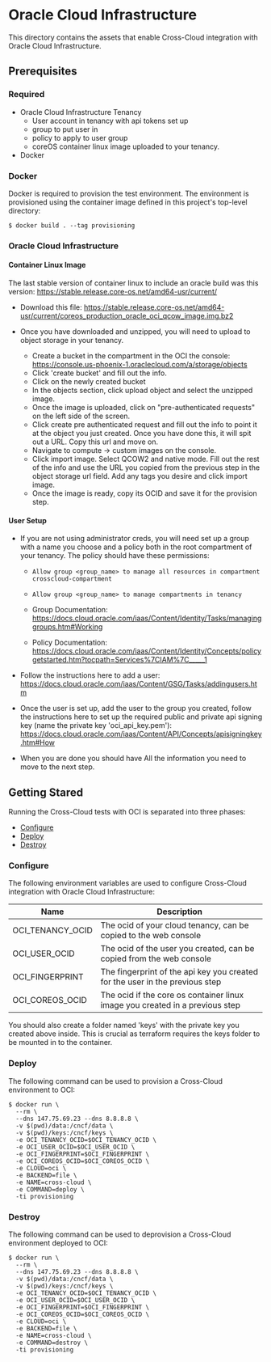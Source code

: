 # Oracle Cloud Infrastructure
This directory contains the assets that enable Cross-Cloud integration
with Oracle Cloud Infrastructure.

## Prerequisites

### Required
* Oracle Cloud Infrastructure Tenancy
    * User account in tenancy with api tokens set up
    * group to put user in
    * policy to apply to user group
    * coreOS container linux image uploaded to your tenancy.
* Docker

### Docker
Docker is required to provision the test environment. The environment
is provisioned using the container image defined in this project's
top-level directory:

```shell
$ docker build . --tag provisioning
```

### Oracle Cloud Infrastructure

#### Container Linux Image

The last stable version of container linux to include an oracle build was this version: https://stable.release.core-os.net/amd64-usr/current/

* Download this file: https://stable.release.core-os.net/amd64-usr/current/coreos_production_oracle_oci_qcow_image.img.bz2

* Once you have downloaded and unzipped, you will need to upload to object storage in your tenancy.
    * Create a bucket in the compartment in the OCI the console: https://console.us-phoenix-1.oraclecloud.com/a/storage/objects
    * Click 'create bucket' and fill out the info. 
    * Click on the newly created bucket
    * In the objects section, click upload object and select the unzipped image.
    * Once the image is uploaded, click on "pre-authenticated requests" on the left side of the screen.
    * Click create pre authenticated request and fill out the info to point it at the object you just created. Once
    you have done this, it will spit out a URL. Copy this url and move on.
    * Navigate to compute -> custom images on the console. 
    * Click import image. Select QCOW2 and native mode. Fill out the rest of the info and use the URL you copied
    from the previous step in the object storage url field. Add any tags you desire and click import image.
    * Once the image is ready, copy its OCID and save it for the provision step.  
    

#### User Setup

* If you are not using administrator creds, you will need set up a group with a name you choose and a policy both in the root compartment
 of your tenancy. The policy should have these permissions:

    * `Allow group <group_name> to manage all resources in compartment crosscloud-compartment`
    * `Allow group <group_name> to manage compartments in tenancy`

    * Group Documentation: https://docs.cloud.oracle.com/iaas/Content/Identity/Tasks/managinggroups.htm#Working

    * Policy Documentation: https://docs.cloud.oracle.com/iaas/Content/Identity/Concepts/policygetstarted.htm?tocpath=Services%7CIAM%7C_____1 

* Follow the instructions here to add a user: https://docs.cloud.oracle.com/iaas/Content/GSG/Tasks/addingusers.htm

* Once the user is set up, add the user to the group you created, follow the instructions here to set up the required public
 and private api signing key (name the private key 'oci_api_key.pem'): https://docs.cloud.oracle.com/iaas/Content/API/Concepts/apisigningkey.htm#How

* When you are done you should have All the information you need to move to the next step.

## Getting Stared
Running the Cross-Cloud tests with OCI is separated into three phases:

* [Configure](#configure)
* [Deploy](#deploy)
* [Destroy](#destroy)

### Configure
The following environment variables are used to configure Cross-Cloud
integration with Oracle Cloud Infrastructure:

| Name | Description |
|------|-------------|
| OCI_TENANCY_OCID | The ocid of your cloud tenancy, can be copied to the web console |
| OCI_USER_OCID | The ocid of the user you created, can be copied from the web console |
| OCI_FINGERPRINT | The fingerprint of the api key you created for the user in the previous step |
| OCI_COREOS_OCID | The ocid if the core os container linux image you created in a previous step |


You should also create a folder named 'keys' with the private key you created above inside. This is crucial as terraform requires
the keys folder to be mounted in to the container.

### Deploy
The following command can be used to provision a Cross-Cloud environment
to OCI:

```shell
$ docker run \
  --rm \
  --dns 147.75.69.23 --dns 8.8.8.8 \
  -v $(pwd)/data:/cncf/data \
  -v $(pwd)/keys:/cncf/keys \
  -e OCI_TENANCY_OCID=$OCI_TENANCY_OCID \
  -e OCI_USER_OCID=$OCI_USER_OCID \
  -e OCI_FINGERPRINT=$OCI_FINGERPRINT \
  -e OCI_COREOS_OCID=$OCI_COREOS_OCID \
  -e CLOUD=oci \
  -e BACKEND=file \
  -e NAME=cross-cloud \
  -e COMMAND=deploy \
  -ti provisioning
```

### Destroy
The following command can be used to deprovision a Cross-Cloud 
environment deployed to OCI:

```shell
$ docker run \
  --rm \
  --dns 147.75.69.23 --dns 8.8.8.8 \
  -v $(pwd)/data:/cncf/data \
  -v $(pwd)/keys:/cncf/keys \
  -e OCI_TENANCY_OCID=$OCI_TENANCY_OCID \
  -e OCI_USER_OCID=$OCI_USER_OCID \
  -e OCI_FINGERPRINT=$OCI_FINGERPRINT \
  -e OCI_COREOS_OCID=$OCI_COREOS_OCID \
  -e CLOUD=oci \
  -e BACKEND=file \
  -e NAME=cross-cloud \
  -e COMMAND=destroy \
  -ti provisioning
```